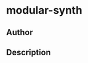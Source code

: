 # modular-synth

## Author

<!-- Insert Your Name Here -->

## Description

<!-- Describe your example here -->
